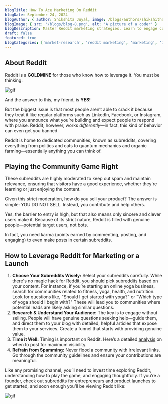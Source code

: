 ```yaml
---
blogTitle: How To Ace Marketing On Reddit
blogDate: September 24, 2024
blogAuthor: { author: Shikshita Juyal, image: /blogs/authors/shikshitha.png }
blogImage: { src: '/blogs/blog-8.png', alt: 'A picture of a coder' }
blogDescription: Master Reddit marketing strategies. Learn to engage communities, create valuable content, and boost brand visibility on this powerful platform
draft: false
featured: true
blogCategories: ['market-research', 'reddit marketing', 'marketing', 'idea validation']
---
```


## About Reddit

Reddit is a **GOLDMINE** for those who know how to leverage it. You must be thinking:

![gif](https://media.giphy.com/media/CggoHW4h87Ktq/giphy.gif?cid=790b7611fgaor7be6cb123eyk8wbnofim0vjzjwbyqzpbkai&ep=v1_gifs_search&rid=giphy.gif&ct=g)

And the answer to this, my friend, is **YES!**

But the biggest issue is that most people aren’t able to crack it because they treat it like regular platforms such as LinkedIn, Facebook, or Instagram, where you announce what you’re building and expect people to respond with praise. Reddit, however, works _differently_—in fact, this kind of behavior can even get you banned.

Reddit is home to dedicated communities, known as subreddits, covering everything from politics and cats to quantum mechanics and organic farming—essentially anything you can think of.

## Playing the Community Game Right

These subreddits are highly moderated to keep out spam and maintain relevance, ensuring that visitors have a good experience, whether they're learning or just enjoying the content.

Given this strict moderation, how do you sell your product? The answer is simple: YOU DO NOT SELL. Instead, you contribute and help others.

Yes, the barrier to entry is high, but that also means only sincere and clever users make it. Because of its strict nature, Reddit is filled with genuine people—potential target users, not bots.

In fact, you need karma (points earned by commenting, posting, and engaging) to even make posts in certain subreddits.

## How to Leverage Reddit for Marketing or a Launch

1. **Choose Your Subreddits Wisely:** Select your subreddits carefully. While there's no magic hack for Reddit, you should pick subreddits based on your content. For instance, if you’re starting an online yoga business, search for communities related to fitness, yoga, health, and nutrition. Look for questions like, "Should I get started with yoga?" or "Which type of yoga should I begin with?" These will lead you to communities where potential leads are likely asking similar questions.
2. **Research & Understand Your Audience:** The key is to engage without selling. People will have genuine questions seeking help—guide them, and direct them to your blog with detailed, helpful articles that expose them to your services. Create a funnel that starts with providing genuine value.
3. **Time it Well:** Timing is important on Reddit. Here’s a detailed [analysis](https://medium.com/@dleybzon/the-best-time-to-post-on-reddit-190762d4fc71) on when to post for maximum visibility.
4. **Refrain from Spamming:** Never flood a community with irrelevant links. Go through the community guidelines and ensure your contributions are meaningful.

Like any promising channel, you’ll need to invest time exploring Reddit, understanding how to play the game, and engaging thoughtfully. If you’re a founder, check out subreddits for entrepreneurs and product launches to get started, and soon enough you’ll be viewing Reddit like:

![gif](https://media.giphy.com/media/xT8qB4foF1nxHZwpLa/giphy.gif?cid=790b7611fgaor7be6cb123eyk8wbnofim0vjzjwbyqzpbkai&ep=v1_gifs_search&rid=giphy.gif&ct=g)
